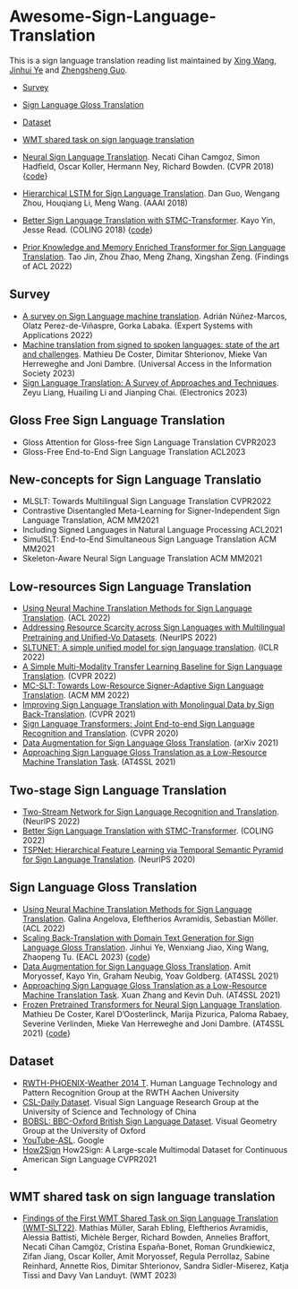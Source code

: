 # Awesome-Sign-Language-Translation

This is a sign language translation reading list maintained by [Xing Wang](http://xingwang4nlp.com/), [Jinhui Ye](https://jhuiye.com/) and [Zhengsheng Guo]().

* [Survey](#survey)
* [Sign Language Gloss Translation](#gloss)
* [Dataset](#data)
* [WMT shared task on sign language translation](#wmt)


* [Neural Sign Language Translation](https://openaccess.thecvf.com/content_cvpr_2018/papers/Camgoz_Neural_Sign_Language_CVPR_2018_paper.pdf). Necati Cihan Camgoz, Simon Hadfield, Oscar Koller, Hermann Ney, Richard Bowden. (CVPR 2018) {[code](https://github.com/neccam/nslt)}
* [Hierarchical LSTM for Sign Language Translation](https://ojs.aaai.org/index.php/AAAI/article/view/12235). Dan Guo, Wengang Zhou, Houqiang Li, Meng Wang. (AAAI 2018)
* [Better Sign Language Translation with STMC-Transformer](https://ojs.aaai.org/index.php/AAAI/article/view/12235). Kayo Yin, Jesse Read. (COLING 2018) {[code](https://github.com/kayoyin/transformer-slt)}
* [Prior Knowledge and Memory Enriched Transformer for Sign Language Translation](https://aclanthology.org/2022.findings-acl.297/). Tao Jin, Zhou Zhao, Meng Zhang, Xingshan Zeng. (Findings of ACL 2022)



<h2 id="survey">Survey</h2>

* [A survey on Sign Language machine translation](https://arxiv.org/abs/2301.07069). Adrián Núñez-Marcos, Olatz Perez-de-Viñaspre, Gorka Labaka. (Expert Systems with Applications 2022)
* [Machine translation from signed to spoken languages: state of the art and challenges]([https://link.springer.com/article/10.1007/s10209-023-00992-1](https://link.springer.com/article/10.1007/s10209-023-00992-1)). Mathieu De Coster, Dimitar Shterionov, Mieke Van Herreweghe and Joni Dambre. (Universal Access in the Information Society 2023)
* [Sign Language Translation: A Survey of Approaches and Techniques](https://www.mdpi.com/2079-9292/12/12/2678). Zeyu Liang, Huailing Li and Jianping Chai. (Electronics 2023)


<h2 id="gloss"> Gloss Free Sign Language Translation </h2>

* Gloss Attention for Gloss-free Sign Language Translation CVPR2023
* Gloss-Free End-to-End Sign Language Translation ACL2023


<h2 id="gloss"> New-concepts for Sign Language Translatio </h2>

* MLSLT: Towards Multilingual Sign Language Translation CVPR2022
* Contrastive Disentangled Meta-Learning for Signer-Independent Sign Language Translation, ACM MM2021
* Including Signed Languages in Natural Language Processing ACL2021
* SimulSLT: End-to-End Simultaneous Sign Language Translation ACM MM2021
* Skeleton-Aware Neural Sign Language Translation ACM MM2021


<h2 id="gloss"> Low-resources Sign Language Translation </h2>

* [Using Neural Machine Translation Methods for Sign Language Translation](https://aclanthology.org/2022.acl-srw.21.pdf). (ACL 2022)
* [Addressing Resource Scarcity across Sign Languages with Multilingual Pretraining and Uniﬁed-Vo Datasets](https://proceedings.neurips.cc/paper_files/paper/2022/file/eb011fd258c763c44d8c6a0e9ce04f17-Paper-Datasets_and_Benchmarks.pdf). (NeurIPS 2022)
* [SLTUNET: A simple unified model for sign language translation](https://arxiv.org/pdf/2305.01778). (ICLR 2022)
* [A Simple Multi-Modality Transfer Learning Baseline for Sign Language Translation](http://openaccess.thecvf.com/content/CVPR2022/papers/Chen_A_Simple_Multi-Modality_Transfer_Learning_Baseline_for_Sign_Language_Translation_CVPR_2022_paper.pdf). (CVPR 2022)
* [MC-SLT: Towards Low-Resource Signer-Adaptive Sign Language Translation](https://dl.acm.org/doi/pdf/10.1145/3503161.3548069?casa_token=lUlanc00duAAAAAA:tL09BreYtnoaIxq_5f5UjhPjbVQyAW3icUFexCwEY5Z7wIcstoCqbr5ukgVkttieL270TIUtF9WzlhOw). (ACM MM 2022)
* [Improving Sign Language Translation with Monolingual Data by Sign Back-Translation](http://openaccess.thecvf.com/content/CVPR2021/papers/Zhou_Improving_Sign_Language_Translation_With_Monolingual_Data_by_Sign_Back-Translation_CVPR_2021_paper.pdf). (CVPR 2021)
* [Sign Language Transformers: Joint End-to-end Sign Language Recognition and Translation](https://openaccess.thecvf.com/content_CVPR_2020/papers/Camgoz_Sign_Language_Transformers_Joint_End-to-End_Sign_Language_Recognition_and_Translation_CVPR_2020_paper.pdf). (CVPR 2020)
* [Data Augmentation for Sign Language Gloss Translation](https://arxiv.org/pdf/2105.07476). (arXiv 2021)
* [Approaching Sign Language Gloss Translation as a Low-Resource Machine Translation Task](https://aclanthology.org/2021.mtsummit-at4ssl.7.pdf). (AT4SSL 2021)

<h2 id="gloss"> Two-stage Sign Language Translation </h2>

* [Two-Stream Network for Sign Language Recognition and Translation](https://proceedings.neurips.cc/paper_files/paper/2022/file/6cd3ac24cdb789beeaa9f7145670fcae-Paper-Conference.pdf). (NeurlPS 2022)
* [Better Sign Language Translation with STMC-Transformer](https://aclanthology.org/2022.loresmt-1.pdf). (COLING 2022)
* [TSPNet: Hierarchical Feature Learning via Temporal Semantic Pyramid for Sign Language Translation](https://proceedings.neurips.cc/paper/2020/file/8c00dee24c9878fea090ed070b44f1ab-Paper.pdf). (NeurlPS 2020)


<h2 id="gloss">Sign Language Gloss Translation</h2>

* [Using Neural Machine Translation Methods for Sign Language Translation](https://aclanthology.org/2022.acl-srw.21). Galina Angelova, Eleftherios Avramidis, Sebastian Möller. (ACL 2022)
* [Scaling Back-Translation with Domain Text Generation for Sign Language Gloss Translation](https://aclanthology.org/2023.eacl-main.34/). Jinhui Ye, Wenxiang Jiao, Xing Wang, Zhaopeng Tu. (EACL 2023) {[code](https://github.com/Atrewin/PGen)}
* [Data Augmentation for Sign Language Gloss Translation](https://aclanthology.org/2021.mtsummit-at4ssl.1.pdf). Amit Moryossef, Kayo Yin, Graham Neubig, Yoav Goldberg. (AT4SSL 2021)
* [Approaching Sign Language Gloss Translation as a Low-Resource Machine Translation Task](https://aclanthology.org/2021.mtsummit-at4ssl.7.pdf). Xuan Zhang and Kevin Duh. (AT4SSL 2021)
* [Frozen Pretrained Transformers for Neural Sign Language Translation](https://aclanthology.org/2021.mtsummit-at4ssl.10.pdf). Mathieu De Coster, Karel D’Oosterlinck, Marija Pizurica, Paloma Rabaey, Severine Verlinden, Mieke Van Herreweghe and Joni Dambre. (AT4SSL 2021) {[code](https://github.com/m-decoster/fpt4slt)}






<h2 id="data">Dataset</h2>

* [RWTH-PHOENIX-Weather 2014 T](https://www-i6.informatik.rwth-aachen.de/~koller/RWTH-PHOENIX-2014-T/). Human Language Technology and Pattern Recognition Group at the RWTH Aachen University
* [CSL-Daily Dataset](https://ustc-slr.github.io/datasets/2021_csl_daily/). Visual Sign Language Research Group at the University of Science and Technology of China
* [BOBSL: BBC-Oxford British Sign Language Dataset](https://www.robots.ox.ac.uk/~vgg/data/bobsl/#data). Visual Geometry Group at the University of Oxford
* [YouTube-ASL](https://github.com/google-research/google-research/tree/master/youtube_asl). Google 
* [How2Sign]() How2Sign: A Large-scale Multimodal Dataset for Continuous American Sign Language CVPR2021
* 


<h2 id="wmt">WMT shared task on sign language translation</h2>

* [Findings of the First WMT Shared Task on Sign Language Translation (WMT-SLT22)](https://www.statmt.org/wmt22/pdf/2022.wmt-1.71.pdf). Mathias Müller, Sarah Ebling, Eleftherios Avramidis, Alessia Battisti, Michèle Berger, Richard Bowden, Annelies Braffort, Necati Cihan Camgöz, Cristina España-Bonet, Roman Grundkiewicz, Zifan Jiang, Oscar Koller, Amit Moryossef, Regula Perrollaz, Sabine Reinhard, Annette Rios, Dimitar Shterionov, Sandra Sidler-Miserez, Katja Tissi and Davy Van Landuyt. (WMT 2023)





